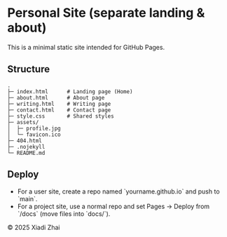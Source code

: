 # Personal Site (separate landing & about)

This is a minimal static site intended for GitHub Pages.

## Structure
```
.
├─ index.html      # Landing page (Home)
├─ about.html      # About page
├─ writing.html    # Writing page
├─ contact.html    # Contact page
├─ style.css       # Shared styles
├─ assets/
│  ├─ profile.jpg
│  └─ favicon.ico
├─ 404.html
├─ .nojekyll
└─ README.md
```

## Deploy
- For a user site, create a repo named \`yourname.github.io\` and push to \`main\`.
- For a project site, use a normal repo and set Pages → Deploy from \`/docs\` (move files into \`docs/\`).

© 2025 Xiadi Zhai
